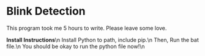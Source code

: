 # Blink Detection
This program took me 5 hours to write. Please leave some love.

**Install Instructions**\n
Install Python to path, include pip.\n
Then, Run the bat file.\n
You should be okay to run the python file now!\n
